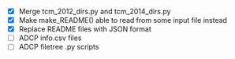 - [x] Merge tcm_2012_dirs.py and tcm_2014_dirs.py
- [x] Make make_README() able to read from some input file instead
- [x] Replace README files with JSON format
- [ ] ADCP info.csv files
- [ ] ADCP filetree .py scripts
